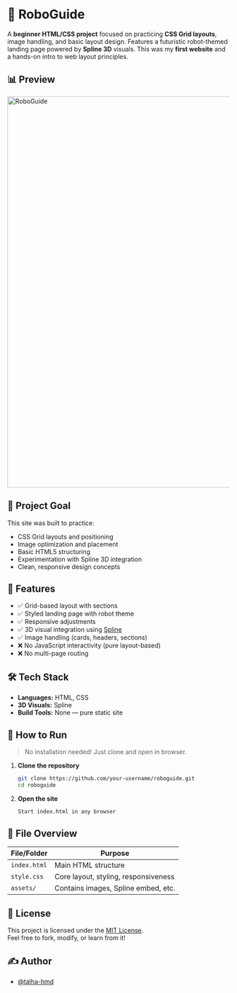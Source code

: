 # 🤖 RoboGuide

A **beginner HTML/CSS project** focused on practicing **CSS Grid layouts**, image handling, and basic layout design. Features a futuristic robot-themed landing page powered by **Spline 3D** visuals. This was my **first website** and a hands-on intro to web layout principles.

## 📊 Preview
<img width="1900" height="885" alt="RoboGuide" src="https://github.com/user-attachments/assets/9a8727ba-c38f-4285-9bd5-a13d1772ec2a" />

## 🧠 Project Goal

This site was built to practice:
- CSS Grid layouts and positioning
- Image optimization and placement
- Basic HTML5 structuring
- Experimentation with Spline 3D integration
- Clean, responsive design concepts


## 🎨 Features

- ✅ Grid-based layout with sections
- ✅ Styled landing page with robot theme
- ✅ Responsive adjustments
- ✅ 3D visual integration using [Spline](https://spline.design/)
- ✅ Image handling (cards, headers, sections)
- ❌ No JavaScript interactivity (pure layout-based)
- ❌ No multi-page routing


## 🛠 Tech Stack

- **Languages:** HTML, CSS
- **3D Visuals:** Spline
- **Build Tools:** None — pure static site


## 🚀 How to Run

> No installation needed! Just clone and open in browser.

1. **Clone the repository**
   ```bash
   git clone https://github.com/your-username/roboguide.git
   cd roboguide
   ```

2. **Open the site**
   ```bash
   Start index.html in any browser
   ```


## 📁 File Overview

| File/Folder       | Purpose                            |
|-------------------|-------------------------------------|
| `index.html`      | Main HTML structure                 |
| `style.css`       | Core layout, styling, responsiveness|
| `assets/`         | Contains images, Spline embed, etc. |

## 📄 License

This project is licensed under the [MIT License](LICENSE).  
Feel free to fork, modify, or learn from it!


## ✍️ Author

- [@talha-hmd](https://github.com/talha-hmd)

